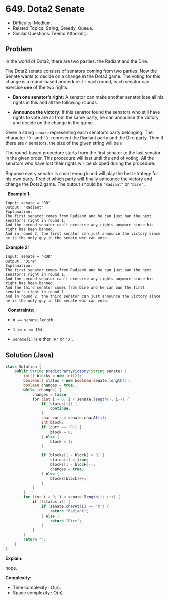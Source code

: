 # 649. Dota2 Senate

- Difficulty: Medium.
- Related Topics: String, Greedy, Queue.
- Similar Questions: Teemo Attacking.

## Problem

In the world of Dota2, there are two parties: the Radiant and the Dire.

The Dota2 senate consists of senators coming from two parties. Now the Senate wants to decide on a change in the Dota2 game. The voting for this change is a round-based procedure. In each round, each senator can exercise **one** of the two rights:


	
- **Ban one senator's right:** A senator can make another senator lose all his rights in this and all the following rounds.
	
- **Announce the victory:** If this senator found the senators who still have rights to vote are all from the same party, he can announce the victory and decide on the change in the game.


Given a string ```senate``` representing each senator's party belonging. The character ```'R'``` and ```'D'``` represent the Radiant party and the Dire party. Then if there are ```n``` senators, the size of the given string will be ```n```.

The round-based procedure starts from the first senator to the last senator in the given order. This procedure will last until the end of voting. All the senators who have lost their rights will be skipped during the procedure.

Suppose every senator is smart enough and will play the best strategy for his own party. Predict which party will finally announce the victory and change the Dota2 game. The output should be ```"Radiant"``` or ```"Dire"```.

 
**Example 1:**

```
Input: senate = "RD"
Output: "Radiant"
Explanation: 
The first senator comes from Radiant and he can just ban the next senator's right in round 1. 
And the second senator can't exercise any rights anymore since his right has been banned. 
And in round 2, the first senator can just announce the victory since he is the only guy in the senate who can vote.
```

**Example 2:**

```
Input: senate = "RDD"
Output: "Dire"
Explanation: 
The first senator comes from Radiant and he can just ban the next senator's right in round 1. 
And the second senator can't exercise any rights anymore since his right has been banned. 
And the third senator comes from Dire and he can ban the first senator's right in round 1. 
And in round 2, the third senator can just announce the victory since he is the only guy in the senate who can vote.
```

 
**Constraints:**


	
- ```n == senate.length```
	
- ```1 <= n <= 104```
	
- ```senate[i]``` is either ```'R'``` or ```'D'```.



## Solution (Java)

```java
class Solution {
    public String predictPartyVictory(String senate) {
        int[] blocks = new int[2];
        boolean[] status = new boolean[senate.length()];
        boolean changes = true;
        while (changes) {
            changes = false;
            for (int i = 0; i < senate.length(); i++) {
                if (status[i]) {
                    continue;
                }
                char curr = senate.charAt(i);
                int block;
                if (curr == 'R') {
                    block = 0;
                } else {
                    block = 1;
                }

                if (blocks[1 - block] > 0) {
                    status[i] = true;
                    blocks[1 - block]--;
                    changes = true;
                } else {
                    blocks[block]++;
                }
            }
        }
        for (int i = 0; i < senate.length(); i++) {
            if (!status[i]) {
                if (senate.charAt(i) == 'R') {
                    return "Radiant";
                } else {
                    return "Dire";
                }
            }
        }
        return "";
    }
}
```

**Explain:**

nope.

**Complexity:**

* Time complexity : O(n).
* Space complexity : O(n).
